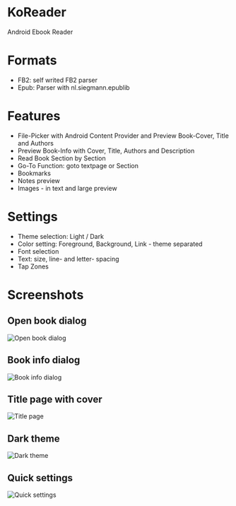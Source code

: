 # KoReader
Android Ebook Reader

# Formats
- FB2: self writed FB2 parser
- Epub: Parser with nl.siegmann.epublib

# Features
- File-Picker with Android Content Provider and Preview Book-Cover, Title and Authors
- Preview Book-Info with Cover, Title, Authors and Description
- Read Book Section by Section
- Go-To Function: goto textpage or Section
- Bookmarks
- Notes preview
- Images - in text and large preview

# Settings
- Theme selection: Light / Dark
- Color setting: Foreground, Background, Link - theme separated
- Font selection
- Text: size, line- and letter- spacing
- Tap Zones

# Screenshots

## Open book dialog
![Open book dialog](img/open_dialog.jpg)
## Book info dialog
![Book info dialog](img/book_info.jpg)

## Title page with cover
![Title page](img/titlepage.jpg)

## Dark theme
![Dark theme](img/dark_theme.jpg)

## Quick settings
![Quick settings](img/quicksettings.jpg)